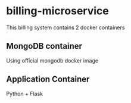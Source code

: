 # billing-microservice

This billing system contains 2 docker containers

## MongoDB container
Using official mongodb docker image

## Application Container
Python + Flask
